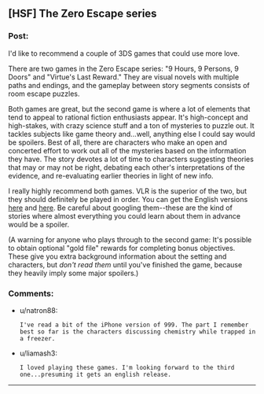 ## [HSF] The Zero Escape series

### Post:

I'd like to recommend a couple of 3DS games that could use more love.

There are two games in the Zero Escape series: "9 Hours, 9 Persons, 9 Doors" and "Virtue's Last Reward." They are visual novels with multiple paths and endings, and the gameplay between story segments consists of room escape puzzles. 

Both games are great, but the second game is where a lot of elements that tend to appeal to rational fiction enthusiasts appear. It's high-concept and high-stakes, with crazy science stuff and a ton of mysteries to puzzle out. It tackles subjects like game theory and...well, anything else I could say would be spoilers. Best of all, there are characters who make an open and concerted effort to work out all of the mysteries based on the information they have. The story devotes a lot of time to characters suggesting theories that may or may not be right, debating each other's interpretations of the evidence, and re-evaluating earlier theories in light of new info. 

I really highly recommend both games. VLR is the superior of the two, but they should definitely be played in order. You can get the English versions [here](http://www.amazon.com/9-Hours-Persons-Doors-Nintendo-DS/dp/B003VR5PPY/ref=sr_1_1?s=videogames&ie=UTF8&qid=1414117622&sr=1-1&keywords=9+hours+9+persons+9+doors) and [here](http://www.amazon.com/Zero-Escape-Virtues-Last-Reward-Nintendo/dp/B007FMSDU0/ref=sr_1_1?s=videogames&ie=UTF8&qid=1414117744&sr=1-1&keywords=virtue%27s+last+reward). Be careful about googling them--these are the kind of stories where almost everything you could learn about them in advance would be a spoiler.

(A warning for anyone who plays through to the second game: It's possible to obtain optional "gold file" rewards for completing bonus objectives. These give you extra background information about the setting and characters, but *don't read them* until you've finished the game, because they heavily imply some major spoilers.)

### Comments:

- u/natron88:
  ```
  I've read a bit of the iPhone version of 999. The part I remember best so far is the characters discussing chemistry while trapped in a freezer.
  ```

- u/liamash3:
  ```
  I loved playing these games. I'm looking forward to the third one...presuming it gets an english release.
  ```

---

